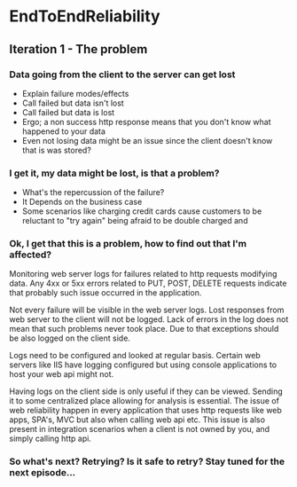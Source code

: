 # EndToEndReliability


## Iteration 1 - The problem


### Data going from the client to the server can get lost
  
* Explain failure modes/effects
* Call failed but data isn't lost
* Call failed but data is lost
* Ergo; a non success http response means that you don't know what happened to your data
* Even not losing data might be an issue since the client doesn't know that is was stored?


### I get it, my data might be lost, is that a problem?
   
* What's the repercussion of the failure?
* It Depends on the business case
* Some scenarios like charging credit cards cause customers to be reluctant to "try again" being afraid to be double charged and 
   
### Ok, I get that this is a problem, how to find out that I'm affected?
  
 
Monitoring web server logs for failures related to http requests modifying data. Any 4xx or 5xx errors related to PUT, POST, DELETE requests indicate that probably such issue occurred in the application. 

Not every failure will be visible in the web server logs. Lost responses from web server to the client will not be logged. Lack of errors in the log does not mean that such problems never took place. Due to that exceptions should be also logged on the client side. 

Logs need to be configured and looked at regular basis. Certain web servers like IIS have logging configured but using console applications to host your web api might not.

Having logs on the client side is only useful if they can be viewed. Sending it to some centralized place allowing for analysis is essential.
The issue of web reliability happen in every application that uses http requests like web apps, SPA's, MVC but also when calling web api etc. This issue is also present in integration scenarios when a client is not owned by you, and simply calling http api.  


### So what's next? Retrying? Is it safe to retry? Stay tuned for the next episode...

